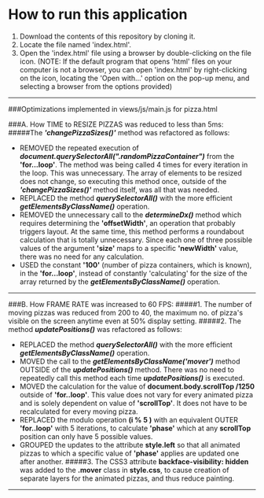 # How to run this application

1. Download the contents of this repository by cloning it. 
2. Locate the file named 'index.html'. 
3. Open the 'index.html' file using a browser by double-clicking on the file icon. 
(NOTE: If the default program that opens 'html' files on your computer is not a browser, you can open 'index.html' by right-clicking on the icon, locating the 'Open with...' option on the pop-up menu, and selecting a browser from the options provided) 
 
_______
###Optimizations implemented in views/js/main.js for pizza.html 

###A. How TIME to RESIZE PIZZAS was reduced to less than 5ms:
#####The **_'changePizzaSizes()'_** method was refactored as follows: 
   * REMOVED the repeated execution of **_document.querySelectorAll(".randomPizzaContainer")_** from the **'for...loop'**. The method was being called 4 times for every iteration in the loop. This was unnecessary. The array of elements to be resized does not change, so executing this method once, outside of the **_'changePizzaSizes()'_** method itself, was all that was needed. 
   * REPLACED the method **_querySelectorAll()_** with the more efficient **_getElementsByClassName()_** operation.
   * REMOVED the unnecessary call to the **_determineDx()_** method which requires determining the **'offsetWidth'**, an operation that probably triggers layout. At the same time, this method performs a roundabout calculation that is totally unnecessary. Since each one of three possible values of the argument **'size'** maps to a specific **'newWidth'** value, there was no need for any calculation.  
   * USED the constant **'100'** (number of pizza containers, which is known), in the **'for...loop'**,  instead of constantly 'calculating' for the size of the array returned by the  **_getElementsByClassName()_** operation.  
 
   ________
###B. How FRAME RATE was increased to 60 FPS: 
#####1. The number of moving pizzas was reduced from 200 to 40, the maximum no. of pizza's visible on the screen anytime even at 50% display setting.
#####2. The method **_updatePositions()_** was refactored as follows: 
   * REPLACED the method **_querySelectorAll()_** with the more efficient **_getElementsByClassName()_** operation.
   *  MOVED the call to the **_getElementsByClassName('mover')_** method OUTSIDE of the **_updatePositions()_** method. There was no need to repeatedly call this method each time **_updatePositions()_** is executed.
   *  MOVED the calculation for the value of **document.body.scrollTop /1250** outside of **'for..loop'**. This value does not vary for every animated pizza and is solely dependent on value of **'scrollTop'**. It does not have to be recalculated for every moving pizza.
   *  REPLACED the modulo operation **(i % 5 )** with an equivalent OUTER **'for..loop'** with 5 iterations, to calculate **'phase'** which at any **scrollTop** position can only have 5 possible values. 
   *  GROUPED the updates to the attribute **style.left** so that all animated pizzas to which a specific value of **'phase'** applies are updated one after another. 
#####3. The CSS3 attribute **backface-visibility: hidden** was added to the **.mover** class in **style.css**, to cause creation of separate layers for the animated pizzas, and thus reduce painting. 
________
  